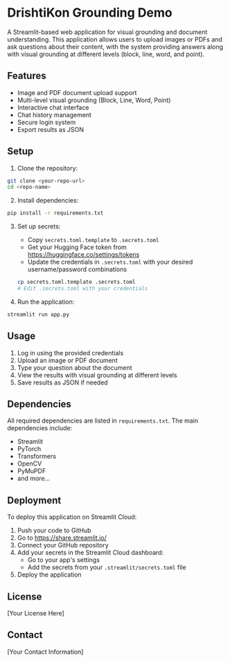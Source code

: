 # DrishtiKon Grounding Demo

A Streamlit-based web application for visual grounding and document understanding. This application allows users to upload images or PDFs and ask questions about their content, with the system providing answers along with visual grounding at different levels (block, line, word, and point).

## Features

- Image and PDF document upload support
- Multi-level visual grounding (Block, Line, Word, Point)
- Interactive chat interface
- Chat history management
- Secure login system
- Export results as JSON

## Setup

1. Clone the repository:
```bash
git clone <your-repo-url>
cd <repo-name>
```

2. Install dependencies:
```bash
pip install -r requirements.txt
```

3. Set up secrets:
   - Copy `secrets.toml.template` to `.secrets.toml`
   - Get your Hugging Face token from https://huggingface.co/settings/tokens
   - Update the credentials in `.secrets.toml` with your desired username/password combinations
   ```bash
   cp secrets.toml.template .secrets.toml
   # Edit .secrets.toml with your credentials
   ```

4. Run the application:
```bash
streamlit run app.py
```

## Usage

1. Log in using the provided credentials
2. Upload an image or PDF document
3. Type your question about the document
4. View the results with visual grounding at different levels
5. Save results as JSON if needed

## Dependencies

All required dependencies are listed in `requirements.txt`. The main dependencies include:
- Streamlit
- PyTorch
- Transformers
- OpenCV
- PyMuPDF
- and more...

## Deployment

To deploy this application on Streamlit Cloud:

1. Push your code to GitHub
2. Go to https://share.streamlit.io/
3. Connect your GitHub repository
4. Add your secrets in the Streamlit Cloud dashboard:
   - Go to your app's settings
   - Add the secrets from your `.streamlit/secrets.toml` file
5. Deploy the application

## License

[Your License Here]

## Contact

[Your Contact Information] 